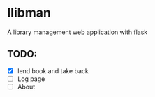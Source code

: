 # llibman
A library management web application with flask

## TODO:
- [x] lend book and take back
- [ ] Log page
- [ ] About